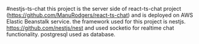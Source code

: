 #nestjs-ts-chat
this project is the server side of react-ts-chat project (https://github.com/ManuRodgers/react-ts-chat) and is deployed on AWS Elastic Beanstalk service. 
the framework used for this project is nestjs. https://github.com/nestjs/nest and used socketio for realtime chat 
functionality. postgresql used as database. 
